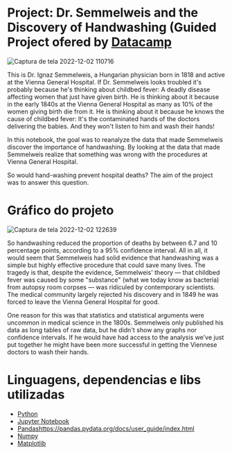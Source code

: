 # Project: Dr. Semmelweis and the Discovery of Handwashing (Guided Project ofered by [Datacamp](https://www.datacamp.com/)

![Captura de tela 2022-12-02 110716](https://user-images.githubusercontent.com/114709169/205311059-892100a3-59b9-4faf-8680-3f96d6be6eed.png)

This is Dr. Ignaz Semmelweis, a Hungarian physician born in 1818 and active at the Vienna General Hospital. If Dr. Semmelweis looks troubled it's probably because he's thinking about childbed fever: A deadly disease affecting women that just have given birth. He is thinking about it because in the early 1840s at the Vienna General Hospital as many as 10% of the women giving birth die from it. He is thinking about it because he knows the cause of childbed fever: It's the contaminated hands of the doctors delivering the babies. And they won't listen to him and wash their hands!

In this notebook, the goal was to reanalyze the data that made Semmelweis discover the importance of handwashing. By looking at the data that made Semmelweis realize that something was wrong with the procedures at Vienna General Hospital.

So would hand-washing prevent hospital deaths? The aim of the project was to answer this question.

# Gráfico do projeto

![Captura de tela 2022-12-02 122639](https://user-images.githubusercontent.com/114709169/205327473-bd6cf1fc-b15b-40ba-bda3-581dcc34dd1b.png)

So handwashing reduced the proportion of deaths by between 6.7 and 10 percentage points, according to a 95% confidence interval. All in all, it would seem that Semmelweis had solid evidence that handwashing was a simple but highly effective procedure that could save many lives.
The tragedy is that, despite the evidence, Semmelweis' theory — that childbed fever was caused by some "substance" (what we today know as bacteria) from autopsy room corpses — was ridiculed by contemporary scientists. The medical community largely rejected his discovery and in 1849 he was forced to leave the Vienna General Hospital for good.

One reason for this was that statistics and statistical arguments were uncommon in medical science in the 1800s. Semmelweis only published his data as long tables of raw data, but he didn't show any graphs nor confidence intervals. If he would have had access to the analysis we've just put together he might have been more successful in getting the Viennese doctors to wash their hands.

# Linguagens, dependencias e libs utilizadas

- [Python](https://www.python.org/doc/)
- [Jupyter Notebook](https://docs.jupyter.org/en/latest/)
- [Pandashttps://pandas.pydata.org/docs/user_guide/index.html]()
- [Numpy](https://numpy.org/doc/stable/)
- [Matplotlib](https://matplotlib.org/stable/api/_as_gen/matplotlib.pyplot.plot.html#matplotlib.pyplot.plot)
